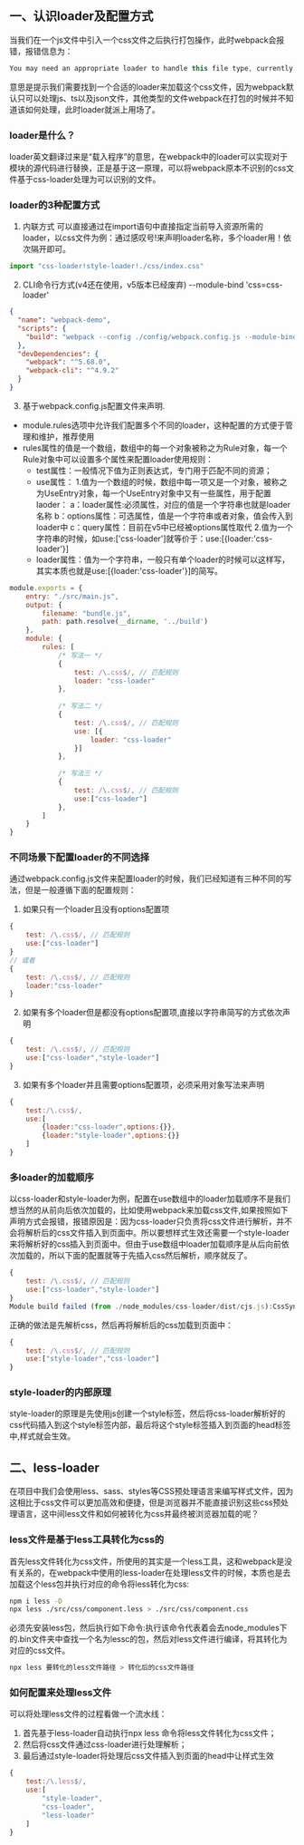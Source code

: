 ## 一、认识loader及配置方式
当我们在一个js文件中引入一个css文件之后执行打包操作，此时webpack会报错，报错信息为：
```js
You may need an appropriate loader to handle this file type, currently no loaders are configured to process this file. 
```
意思是提示我们需要找到一个合适的loader来加载这个css文件，因为webpack默认只可以处理js、ts以及json文件，其他类型的文件webpack在打包的时候并不知道该如何处理，此时loader就派上用场了。

### loader是什么？
loader英文翻译过来是“载入程序”的意思，在webpack中的loader可以实现对于模块的源代码进行替换，正是基于这一原理，可以将webpack原本不识别的css文件基于css-loader处理为可以识别的文件。

### loader的3种配置方式
1. 内联方式
可以直接通过在import语句中直接指定当前导入资源所需的loader，以css文件为例：通过感叹号!来声明loader名称，多个loader用！依次隔开即可。
```js
import "css-loader!style-loader!./css/index.css"
```

2. CLI命令行方式(v4还在使用，v5版本已经废弃)
--module-bind 'css=css-loader'
```json
{
  "name": "webpack-demo",
  "scripts": {
	"build": "webpack --config ./config/webpack.config.js --module-bind 'css=css-loader' "
  },
  "devDependencies": {
    "webpack": "^5.68.0",
    "webpack-cli": "^4.9.2"
  }
}
```

3. 基于webpack.config.js配置文件来声明.
+ module.rules选项中允许我们配置多个不同的loader，这种配置的方式便于管理和维护，推荐使用
+ rules属性的值是一个数组，数组中的每一个对象被称之为Rule对象，每一个Rule对象中可以设置多个属性来配置loader使用规则：
	- test属性：一般情况下值为正则表达式，专门用于匹配不同的资源；
	- use属性：
		1.值为一个数组的时候，数组中每一项又是一个对象，被称之为UseEntry对象，每一个UseEntry对象中又有一些属性，用于配置laoder：
			a：loader属性:必须属性，对应的值是一个字符串也就是loader名称
			b：options属性：可选属性，值是一个字符串或者对象，值会传入到loader中
			c：query属性：目前在v5中已经被options属性取代
		2.值为一个字符串的时候，如use:['css-loader']就等价于：use:[{loader:'css-loader'}]
	- loader属性：值为一个字符串，一般只有单个loader的时候可以这样写，其实本质也就是use:[{loader:'css-loader'}]的简写。
```js
module.exports = {
	entry: "./src/main.js",
	output: {
		filename: "bundle.js",
		path: path.resolve(__dirname, '../build')
	},
	module: {
		rules: [
			/* 写法一 */
			{
				test: /\.css$/, // 匹配规则
				loader: "css-loader"
			},
			
			/* 写法二 */
			{
				test: /\.css$/, // 匹配规则
				use: [{
					loader: "css-loader"
				}]
			},
			
			/* 写法三 */
			{
				test: /\.css$/, // 匹配规则
				use:["css-loader"]
			},
		]
	}
}
```

### 不同场景下配置loader的不同选择
通过webpack.config.js文件来配置loader的时候，我们已经知道有三种不同的写法，但是一般遵循下面的配置规则：
1. 如果只有一个loader且没有options配置项
```js
{
	test: /\.css$/, // 匹配规则
	use:["css-loader"]
}
// 或者
{
	test: /\.css$/, // 匹配规则
	loader:"css-loader"
}
```

2. 如果有多个loader但是都没有options配置项,直接以字符串简写的方式依次声明
```js
{
	test: /\.css$/, // 匹配规则
	use:["css-loader","style-loader"]
}
```

3. 如果有多个loader并且需要options配置项，必须采用对象写法来声明
```js
{
	test:/\.css$/,
	use:[
		{loader:"css-loader",options:{}},
		{loader:"style-loader",options:{}}
	]
}
```

### 多loader的加载顺序
以css-loader和style-loader为例，配置在use数组中的loader加载顺序不是我们想当然的从前向后依次加载的，比如使用webpack来加载css文件,如果按照如下声明方式会报错，报错原因是：因为css-loader只负责将css文件进行解析，并不会将解析后的css文件插入到页面中。所以要想样式生效还需要一个style-loader来将解析好的css插入到页面中。但由于use数组中loader加载顺序是从后向前依次加载的，所以下面的配置就等于先插入css然后解析，顺序就反了。
```js
{
	test: /\.css$/, // 匹配规则
	use:["css-loader","style-loader"]
}
Module build failed (from ./node_modules/css-loader/dist/cjs.js):CssSyntaxError
```
正确的做法是先解析css，然后再将解析后的css加载到页面中：
```js
{
	test: /\.css$/, // 匹配规则
	use:["style-loader","css-loader"]
}
```

### style-loader的内部原理
style-loader的原理是先使用js创建一个style标签，然后将css-loader解析好的css代码插入到这个style标签内部，最后将这个style标签插入到页面的head标签中,样式就会生效。

## 二、less-loader
在项目中我们会使用less、sass、styles等CSS预处理语言来编写样式文件，因为这相比于css文件可以更加高效和便捷，但是浏览器并不能直接识别这些css预处理语言，这中间less文件和如何被转化为css并最终被浏览器加载的呢？

### less文件是基于less工具转化为css的
首先less文件转化为css文件，所使用的其实是一个less工具，这和webpack是没有关系的，在webpack中使用的less-loader在处理less文件的时候，本质也是去加载这个less包并执行对应的命令将less转化为css:
```bash
npm i less -D
npx less ./src/css/component.less > ./src/css/component.css
```

必须先安装less包，然后执行如下命令:执行该命令代表着会去node_modules下的.bin文件夹中查找一个名为lessc的包，然后对less文件进行编译，将其转化为对应的css文件。
```bash
npx less 要转化的less文件路径 > 转化后的css文件路径
```

### 如何配置来处理less文件
可以将处理less文件的过程看做一个流水线：
1. 首先基于less-loader自动执行npx less 命令将less文件转化为css文件；
2. 然后将css文件通过css-loader进行处理解析；
3. 最后通过style-loader将处理后css文件插入到页面的head中让样式生效
```js
{
	test:/\.less$/,
	use:[
		"style-loader",
		"css-loader",
		"less-loader"
	]
}
```

